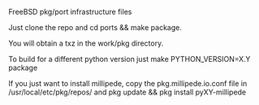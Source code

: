 FreeBSD pkg/port infrastructure files

Just clone the repo and cd ports && make package.

You will obtain a txz in the work/pkg directory.

To build for a different python version just make PYTHON_VERSION=X.Y package

If you just want to install millipede, copy the pkg.millipede.io.conf file in /usr/local/etc/pkg/repos/ and pkg update && pkg install pyXY-millipede
